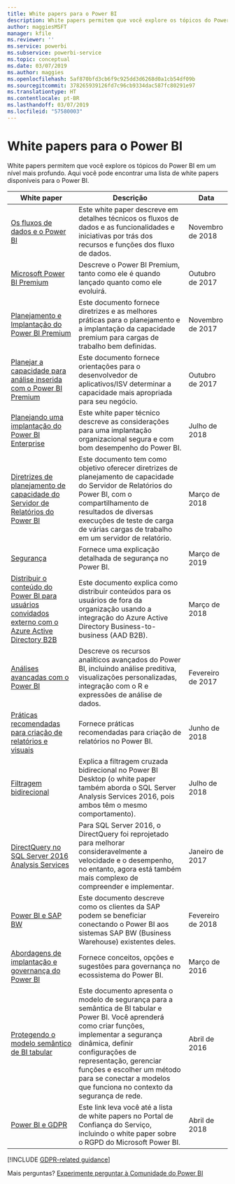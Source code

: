 ```yaml
---
title: White papers para o Power BI
description: White papers permitem que você explore os tópicos do Power BI em um nível mais profundo.
author: maggiesMSFT
manager: kfile
ms.reviewer: ''
ms.service: powerbi
ms.subservice: powerbi-service
ms.topic: conceptual
ms.date: 03/07/2019
ms.author: maggies
ms.openlocfilehash: 5af870bfd3cb6f9c925dd3d6268d0a1cb54df09b
ms.sourcegitcommit: 378265939126fd7c96cb9334dac587fc80291e97
ms.translationtype: HT
ms.contentlocale: pt-BR
ms.lasthandoff: 03/07/2019
ms.locfileid: "57580003"
---
```

# <a name="whitepapers-for-power-bi"></a>White papers para o Power BI

White papers permitem que você explore os tópicos do Power BI em um nível mais profundo. Aqui você pode encontrar uma lista de white papers disponíveis para o Power BI.

| White paper | Descrição | Data |
| --- | --- | --- |
| [Os fluxos de dados e o Power BI](https://go.microsoft.com/fwlink/?linkid=2034388&clcid=0x409)| Este white paper descreve em detalhes técnicos os fluxos de dados e as funcionalidades e iniciativas por trás dos recursos e funções dos fluxo de dados. | Novembro de 2018 |
| [Microsoft Power BI Premium](https://aka.ms/pbipremiumwhitepaper) |Descreve o Power BI Premium, tanto como ele é quando lançado quanto como ele evoluirá. | Outubro de 2017 |
| [Planejamento e Implantação do Power BI Premium](https://aka.ms/Premium-Capacity-Planning-Deployment)| Este documento fornece diretrizes e as melhores práticas para o planejamento e a implantação da capacidade premium para cargas de trabalho bem definidas.| Novembro de 2017 |
| [Planejar a capacidade para análise inserida com o Power BI Premium](https://aka.ms/pbiewhitepaper) |Este documento fornece orientações para o desenvolvedor de aplicativos/ISV determinar a capacidade mais apropriada para seu negócio. | Outubro de 2017 |
| [Planejando uma implantação do Power BI Enterprise](https://go.microsoft.com/fwlink/?linkid=2057861) |Este white paper técnico descreve as considerações para uma implantação organizacional segura e com bom desempenho do Power BI. | Julho de 2018 |
| [Diretrizes de planejamento de capacidade do Servidor de Relatórios do Power BI](report-server/capacity-planning.md) |Este documento tem como objetivo oferecer diretrizes de planejamento de capacidade do Servidor de Relatórios do Power BI, com o compartilhamento de resultados de diversas execuções de teste de carga de várias cargas de trabalho em um servidor de relatório. | Março de 2018 |
| [Segurança](service-admin-power-bi-security.md) |Fornece uma explicação detalhada de segurança no Power BI. | Março de 2019 |
| [Distribuir o conteúdo do Power BI para usuários convidados externo com o Azure Active Directory B2B](whitepaper-azure-b2b-power-bi.md)|Este documento explica como distribuir conteúdos para os usuários de fora da organização usando a integração do Azure Active Directory Business-to-business (AAD B2B).| Março de 2018 |
| [Análises avançadas com o Power BI](https://info.microsoft.com/advanced-analytics-with-power-bi.html?Is=Website) |Descreve os recursos analíticos avançados do Power BI, incluindo análise preditiva, visualizações personalizadas, integração com o R e expressões de análise de dados. | Fevereiro de 2017 |
| [Práticas recomendadas para criação de relatórios e visuais](visuals/power-bi-visualization-best-practices.md) |Fornece práticas recomendadas para criação de relatórios no Power BI. | Junho de 2018 |
| [Filtragem bidirecional](desktop-bidirectional-filtering.md) |Explica a filtragem cruzada bidirecional no Power BI Desktop (o white paper também aborda o SQL Server Analysis Services 2016, pois ambos têm o mesmo comportamento). | Julho de 2018 |
| [DirectQuery no SQL Server 2016 Analysis Services](https://blogs.msdn.microsoft.com/analysisservices/2017/04/06/directquery-in-sql-server-2016-analysis-services-whitepaper/) |Para SQL Server 2016, o DirectQuery foi reprojetado para melhorar consideravelmente a velocidade e o desempenho, no entanto, agora está também mais complexo de compreender e implementar. | Janeiro de 2017 |
| [Power BI e SAP BW](https://aka.ms/powerbiandsapbw)| Este documento descreve como os clientes da SAP podem se beneficiar conectando o Power BI aos sistemas SAP BW (Business Warehouse) existentes deles.| Fevereiro de 2018 |
| [Abordagens de implantação e governança do Power BI](http://go.microsoft.com/fwlink/?LinkId=785915&clcid=0x409) | Fornece conceitos, opções e sugestões para governança no ecossistema do Power BI. | Março de 2016 |
| [Protegendo o modelo semântico de BI tabular](http://download.microsoft.com/download/D/2/0/D20E1C5F-72EA-4505-9F26-FEF9550EFD44/Securing%20the%20Tabular%20BI%20Semantic%20Model.docx) |Este documento apresenta o modelo de segurança para a semântica de BI tabular e Power BI. Você aprenderá como criar funções, implementar a segurança dinâmica, definir configurações de representação, gerenciar funções e escolher um método para se conectar a modelos que funciona no contexto da segurança de rede. | Abril de 2016 |
| [Power BI e GDPR](https://aka.ms/power-bi-gdpr-whitepaper)| Este link leva você até a lista de white papers no Portal de Confiança do Serviço, incluindo o white paper sobre o RGPD do Microsoft Power BI. | Abril de 2018 |

[!INCLUDE [GDPR-related guidance](includes/gdpr-hybrid-note.md)]

Mais perguntas? [Experimente perguntar à Comunidade do Power BI](http://community.powerbi.com/)
